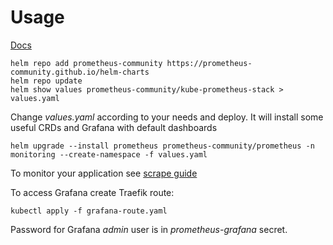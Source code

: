 # Usage

[Docs](https://github.com/prometheus-community/helm-charts/tree/main/charts/kube-prometheus-stack)

```shell
helm repo add prometheus-community https://prometheus-community.github.io/helm-charts
helm repo update
helm show values prometheus-community/kube-prometheus-stack > values.yaml
```

Change _values.yaml_ according to your needs and deploy. It will install some useful CRDs and Grafana with default
dashboards

```shell
helm upgrade --install prometheus prometheus-community/prometheus -n monitoring --create-namespace -f values.yaml
```

To monitor your application
see [scrape guide](https://github.com/prometheus-community/helm-charts/tree/main/charts/kube-prometheus-stack#prometheusioscrape)

To access Grafana create Traefik route:

```shell
kubectl apply -f grafana-route.yaml
```

Password for Grafana _admin_ user is in _prometheus-grafana_ secret.